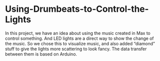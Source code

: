 # Using-Drumbeats-to-Control-the-Lights

In this project, we have an idea about using the music created in Max to control something.
And LED lights are a direct way to show the change of the music. So we chose this to
visualize music, and also added “diamond” stuff to give the lights more scattering to look
fancy. The data transfer between them is based on Arduino.
